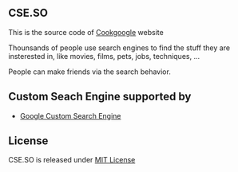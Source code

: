 ## CSE.SO
This is the source code of [Cookgoogle](http://cookgoogle.com) website

Thounsands of  people use search engines to find the stuff they are insterested in, like movies, films, pets, jobs, techniques, ...

People can make friends via the search behavior.

## Custom Seach Engine supported by
* [Google Custom Search Engine](http://google.com/cse)

## License

CSE.SO is released under [MIT License](http://opensource.org/licenses/MIT)
